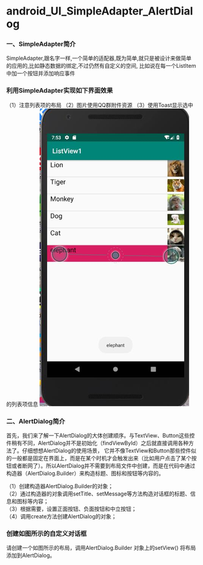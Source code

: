 # android_UI_SimpleAdapter_AlertDialog
### 一、SimpleAdapter简介
SimpleAdapter,跟名字一样,一个简单的适配器,既为简单,就只是被设计来做简单的应用的,比如静态数据的绑定,不过仍然有自定义的空间,
比如说在每一个ListItem中加一个按钮并添加响应事件

### 利用SimpleAdapter实现如下界面效果
（1）注意列表项的布局
（2）图片使用QQ群附件资源
（3）使用Toast显示选中的列表项信息
![SimpleAdapter效果图片](https://github.com/BornTW/android_UI_SimpleAdapter_AlertDialog/blob/master/Images/android_UI_SimpleAdapter_AlertDialog_1.jpg)


### 二、AlertDialog简介
首先，我们来了解一下AlertDialog的大体创建顺序。与TextView、Button这些控件稍有不同，AlertDialog并不是初始化（findViewById）之后就直接调用各种方法了。仔细想想AlertDialog的使用场景， 它并不像TextView和Button那些控件似的一般都是固定在界面上，而是在某个时机才会触发出来（比如用户点击了某个按钮或者断网了）。所以AlertDialog并不需要到布局文件中创建，而是在代码中通过构造器（AlertDialog.Builder）来构造标题、图标和按钮等内容的。

（1）创建构造器AlertDialog.Builder的对象；<br>
（2）通过构造器的对象调用setTitle、setMessage等方法构造对话框的标题、信息和图标等内容；<br>
（3）根据需要，设置正面按钮、负面按钮和中立按钮；<br>
（4）调用create方法创建AlertDialog的对象；<br>

### 创建如图所示的自定义对话框
请创建一个如图所示的布局，调用AlertDialog.Builder 对象上的setView() 将布局添加到AlertDialog。<br>



